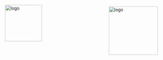 
<img src="https://github-readme-stats.vercel.app/api?username=zpf1095&show_icons=true" alt="logo" height="160" align="right" style="margin: 5px; margin-bottom: 20px;" />
<img src="https://github-profile-trophy.vercel.app/?username=zpf1095&theme=flat" alt="logo" height="120" align="center" style="margin: auto; margin-bottom: 20px;" />
